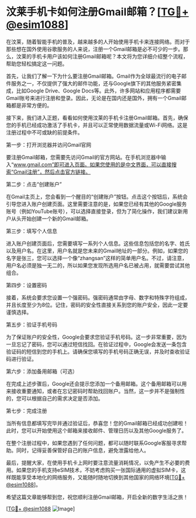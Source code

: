 # 汶莱手机卡如何注册Gmail邮箱？[[TG💪+ @esim1088](https://t.me/s/esim1088)]

在汶莱，随着智能手机的普及，越来越多的人开始使用手机卡来连接网络。而对于那些想在国外使用谷歌服务的人来说，注册一个Gmail邮箱是必不可少的一步。那么，汶莱的手机卡用户该如何注册Gmail邮箱呢？本文将为您详细介绍整个流程，帮助您轻松搞定这一问题。

首先，让我们了解一下为什么要注册Gmail邮箱。Gmail作为全球最流行的电子邮件服务之一，不仅提供了强大的邮件功能，还与Google旗下的其他服务紧密集成，比如Google Drive、Google Docs等。此外，许多网站和应用程序都需要Gmail账号来进行注册和登录。因此，无论是在国内还是国外，拥有一个Gmail邮箱都是非常方便的。

接下来，我们进入正题，看看如何使用汶莱的手机卡注册Gmail邮箱。首先，确保您的手机已经成功激活了手机卡，并且可以正常使用数据流量或Wi-Fi网络。这是注册过程中不可或缺的前提条件。

第一步：打开浏览器并访问Gmail官网

要注册Gmail邮箱，您需要先访问Gmail的官方网站。在手机浏览器中输入“www.gmail.com”即可进入页面。如果您使用的是中文界面，可以直接搜索“Gmail注册”，然后点击官方链接。

第二步：点击“创建账户”

在Gmail主页上，您会看到一个醒目的“创建账户”按钮。点击这个按钮后，系统会引导您进入账户创建页面。这里需要注意的是，如果您已经有其他的Google服务账号（例如YouTube账号），可以选择直接登录，但为了简化操作，我们建议新用户从头开始创建一个新的Gmail邮箱。

第三步：填写个人信息

进入账户创建页面后，您需要填写一系列个人信息。这些信息包括您的名字、姓氏以及用户名。在这里，用户名就是您未来的Gmail地址的一部分。例如，如果您的名字是张三，您可以选择一个像“zhangsan”这样的简单用户名。不过，请注意，用户名必须是独一无二的，所以如果您发现所选用户名已被占用，就需要尝试其他组合。

第四步：设置密码

接着，系统会要求您设置一个强密码。强密码通常由字母、数字和特殊字符组成，并且长度至少为8位。记住，密码的安全性直接关系到您的账户安全，因此一定要谨慎选择。

第五步：验证手机号码

为了保证账户的安全性，Google会要求您验证手机号码。这一步非常重要，因为一旦忘记了密码，您可以通过短信找回。在验证过程中，Google会发送一条包含验证码的短信到您的手机上。请确保您填写的手机号码正确无误，并及时查收验证码进行验证。

第六步：添加备用邮箱（可选）

在完成上述步骤后，Google还会提示您添加一个备用邮箱。这个备用邮箱可以用来接收重要通知，或者在忘记密码时帮助找回账户。当然，这一步并不是强制性的，您可以根据自己的需求决定是否添加。

第七步：完成注册

当所有信息都填写完毕并通过验证后，恭喜您！您的Gmail邮箱已经成功创建啦！此时，您可以开始使用这个邮箱来接收邮件、管理日历以及其他Google服务了。

在整个注册过程中，如果您遇到了任何问题，都可以随时联系Google客服寻求帮助。同时，记得妥善保管好自己的账户信息，避免泄露给他人。

最后，提醒大家，在使用手机卡上网时要注意流量消耗情况，以免产生不必要的费用。如果您的手机支持eSIM技术，不妨考虑购买一张国际通用的虚拟SIM卡，这样既能享受本地化的网络服务，又能随时随地切换到其他国家的网络环境[[TG💪+ @esim1088](https://t.me/s/esim1088)]。

希望这篇文章能够帮到您，祝您顺利注册Gmail邮箱，开启全新的数字生活之旅！

[[TG💪+ @esim1088](https://t.me/s/esim1088) ![Image](https://i.postimg.cc/4NQfJmqS/Snipaste-2025-05-13-00-14-12.png)]